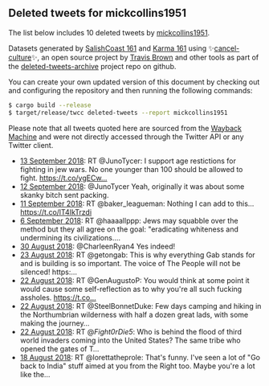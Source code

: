 ## Deleted tweets for mickcollins1951

The list below includes 10 deleted tweets by
[mickcollins1951](https://twitter.com/mickcollins1951).


Datasets generated by [SalishCoast 161](https://twitter.com/SalishCoastA) and [Karma 161](https://twitter.com/KarmaOneSixOne)
using ✨[cancel-culture](https://github.com/travisbrown/cancel-culture)✨, an open source project by [Travis Brown](https://twitter.com/travisbrown) 
and other tools as part of the [deleted-tweets-archive](https://github.com/salcoast/deleted-tweets-archive/) project repo on github.

You can create your own updated version of this document by checking out and configuring the
repository and then running the following commands:

```bash
$ cargo build --release
$ target/release/twcc deleted-tweets --report mickcollins1951
```

Please note that all tweets quoted here are sourced from the
[Wayback Machine](https://web.archive.org) and were not directly accessed through the Twitter API or
any Twitter client.

* [13 September 2018](https://web.archive.org/web/20180913010329/https://twitter.com/MickCollins1951/status/1040043254757175298): RT @JunoTycer: I support age restictions for fighting in jew wars.   No one younger than 100 should be allowed to fight. https://t.co/ygECw…
* [12 September 2018](https://web.archive.org/web/20180912171749/https://twitter.com/MickCollins1951/status/1039926065915822081): @JunoTycer Yeah, originally it was about some skanky bitch sent packing.
* [11 September 2018](https://web.archive.org/web/20180911222607/https://twitter.com/MickCollins1951/status/1039641264293998593): RT @baker_leagueman: Nothing I can add to this... https://t.co/lT4IkTrzdi
* [ 6 September 2018](https://web.archive.org/web/20180906223521/https://twitter.com/MickCollins1951/status/1037831648589443072): RT @haaaallppp: Jews may squabble over the method but they all agree on the goal: "eradicating whiteness and undermining its civilizations.…
* [30 August 2018](https://web.archive.org/web/20180830184740/https://twitter.com/MickCollins1951/status/1035237635155841025): @CharleenRyan4 Yes indeed!
* [23 August 2018](https://web.archive.org/web/20180823140814/https://twitter.com/MickCollins1951/status/1032630598387548166): RT @getongab: This is why everything Gab stands for and is building is so important.   The voice of The People will not be silenced! https:…
* [22 August 2018](https://web.archive.org/web/20180822222741/https://twitter.com/MickCollins1951/status/1032393901225795585): RT @GenAugustoP: You would think at some point it would cause some self-reflection as to why you're all such fucking assholes. https://t.co…
* [22 August 2018](https://web.archive.org/web/20180822172056/https://twitter.com/MickCollins1951/status/1032316705060605954): RT @SteelBonnetDuke: Few days camping and hiking in the Northumbrian wilderness with half a dozen great lads, with some making the journey…
* [22 August 2018](https://web.archive.org/web/20180822141715/https://twitter.com/MickCollins1951/status/1032270479632068609): RT @_Fight0rDie5_: Who is behind the flood of third world invaders coming into the United States?  The same tribe who opened the gates of T…
* [18 August 2018](https://web.archive.org/web/20180818215907/https://twitter.com/MickCollins1951/status/1030937160742924289): RT @lorettatheprole: That's funny. I've seen a lot of "Go back to India" stuff aimed at you from the Right too. Maybe you're a lot like the…
